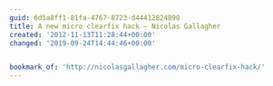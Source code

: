 ```yaml
---
guid: 6d5a8ff1-81fa-4767-8723-d44412824890
title: A new micro clearfix hack – Nicolas Gallagher
created: '2012-11-13T11:28:44+00:00'
changed: '2019-09-24T14:44:46+00:00'


bookmark_of: 'http://nicolasgallagher.com/micro-clearfix-hack/'
---
```




